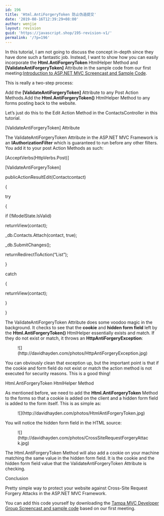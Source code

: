 ```yaml
---
id: 196
title: 'Html.AntiForgeryToken 防止伪造提交'
date: '2019-08-16T12:39:29+08:00'
author: wenjie
layout: revision
guid: 'https://javascript.shop/195-revision-v1/'
permalink: '/?p=196'
---
```


In this tutorial, I am not going to discuss the concept in-depth since they have done such a fantastic job. Instead, I want to show how you can easily incorporate the **Html.AntiForgeryToken** HtmlHelper Method and **\[ValidateAntiForgeryToken\]** Attribute in the sample code from our first meeting:[Introduction to ASP.NET MVC Screencast and Sample Code](http://www.tampadev.org/News/Details/IntroductionASPNETMVCScreencastSourceCode).

This is really a two-step process:

Add the **\[ValidateAntiForgeryToken\]** Attribute to any Post Action Methods.Add the **Html.AntiForgeryToken()** HtmlHelper Method to any forms posting back to the website.

Let’s just do this to the Edit Action Method in the ContactsController in this tutorial.

\[ValidateAntiForgeryToken\] Attribute

The ValidateAntiForgeryToken Attribute in the ASP.NET MVC Framework is an **IAuthorizationFilter** which is guaranteed to run before any other filters. You add it to your post Action Methods as such:

\[AcceptVerbs(HttpVerbs.Post)\]

\[ValidateAntiForgeryToken\]

publicActionResultEdit(Contactcontact)

{

 try

 {

 if (!ModelState.IsValid)

 returnView(contact);

 \_db.Contacts.Attach(contact, true);

 \_db.SubmitChanges();

 returnRedirectToAction(“List”);

 }

 catch

 {

 returnView(contact);

 }

}

The ValidateAntiForgeryToken Attribute does some voodoo magic in the background. It checks to see that the **cookie** and **hidden form field** left by the **Html.AntiForgeryToken()** HtmlHelper essentially exists and match. If they do not exist or match, it throws an **HttpAntiForgeryException**:

<figure class="wp-block-image">![](http://davidhayden.com/photos/HttpAntiForgeryException.jpg)</figure>You can obviously clean that exception up, but the important point is that if the cookie and form field do not exist or match the action method is not executed for security reasons. This is a good thing!

Html.AntiForgeryToken HtmlHelper Method

As mentioned before, we need to add the **Html.AntiForgeryToken** Method to the forms so that a cookie is added on the client and a hidden form field is added to the form itself. This is as simple as:

<figure class="wp-block-image">![](http://davidhayden.com/photos/HtmlAntiForgeryToken.jpg)</figure>You will notice the hidden form field in the HTML source:

<figure class="wp-block-image">![](http://davidhayden.com/photos/CrossSiteRequestForgeryAttack.jpg)</figure>The Html.AntiForgeryToken Method will also add a cookie on your machine matching the same value in the hidden form field. It is the cookie and the hidden form field value that the ValidateAntiForgeryToken Attribute is checking.

Conclusion

Pretty simple way to protect your website against Cross-Site Request Forgery Attacks in the ASP.NET MVC Framework.

You can add this code yourself by downloading the [Tampa MVC Developer Group Screencast and sample code](http://www.tampadev.org/News/Details/IntroductionASPNETMVCScreencastSourceCode) based on our first meeting.